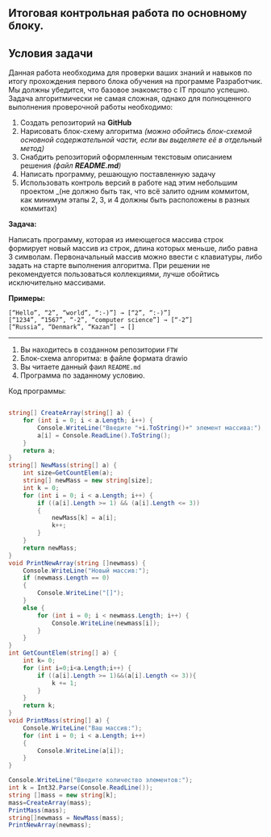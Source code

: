 ## Итоговая контрольная работа по основному блоку.

## **Условия задачи**
Данная работа необходима для проверки ваших знаний и навыков по итогу прохождения первого блока обучения на программе Разработчик. Мы должны убедится, что базовое знакомство с IT прошло успешно.
Задача алгоритмически не самая сложная, однако для полноценного выполнения проверочной работы необходимо:

1. Создать репозиторий на __GitHub__
2. Нарисовать блок-схему алгоритма _(можно обойтись блок-схемой основной содержательной части, если вы выделяете её в отдельный метод)_
3. Снабдить репозиторий оформленным текстовым описанием решения _(файл __README.md__)_
4. Написать программу, решающую поставленную задачу
5. Использовать контроль версий в работе над этим небольшим проектом _(не должно быть так, что всё залито одним коммитом, как минимум этапы 2, 3, и 4 должны быть расположены в разных коммитах)

**Задача:**

Написать программу, которая из имеющегося массива строк формирует новый массив из строк, длина которых меньше, либо равна 3 символам. Первоначальный массив можно ввести с клавиатуры, либо задать на старте выполнения алгоритма. При решении не рекомендуется пользоваться коллекциями, лучше обойтись исключительно массивами.

**Примеры:**
```
[“Hello”, “2”, “world”, “:-)”] → [“2”, “:-)”]
[“1234”, “1567”, “-2”, “computer science”] → [“-2”]
[“Russia”, “Denmark”, “Kazan”] → []
```
***

1. Вы находитесь в созданном репозитории `FTW`
2. Блок-схема алгоритма: в файле формата drawio
3. Вы читаете данный фаил `README.md`
4. Программа по заданному условию.


Код программы:
```cs

string[] CreateArray(string[] a) {
    for (int i = 0; i < a.Length; i++) {
        Console.WriteLine("Введите "+i.ToString()+" элемент массива:");
        a[i] = Console.ReadLine().ToString();
    }
    return a;
}
string[] NewMass(string[] a) { 
    int size=GetCountElem(a);
    string[] newMass = new string[size];
    int k = 0;
    for (int i = 0; i < a.Length; i++) {
        if ((a[i].Length >= 1) && (a[i].Length <= 3))
        {
            newMass[k] = a[i];
            k++;
        }
    }
    return newMass;
}
void PrintNewArray(string []newmass) {
    Console.WriteLine("Новый массив:");
    if (newmass.Length == 0)
    {
        Console.WriteLine("[]");
    }
    else {
        for (int i = 0; i < newmass.Length; i++) {
            Console.WriteLine(newmass[i]);
        }
    }
}
int GetCountElem(string[] a) {
    int k= 0;
    for (int i=0;i<a.Length;i++) {
        if ((a[i].Length >= 1)&&(a[i].Length <= 3)){
            k += 1;
        }
    }
    return k;
}
void PrintMass(string[] a) {
    Console.WriteLine("Ваш массив:");
    for (int i = 0; i < a.Length; i++)
    {
        Console.WriteLine(a[i]);
    }
}

Console.WriteLine("Введите количество элементов:");
int k = Int32.Parse(Console.ReadLine());
string []mass = new string[k];
mass=CreateArray(mass);
PrintMass(mass);
string[]newmass = NewMass(mass);
PrintNewArray(newmass);
```

